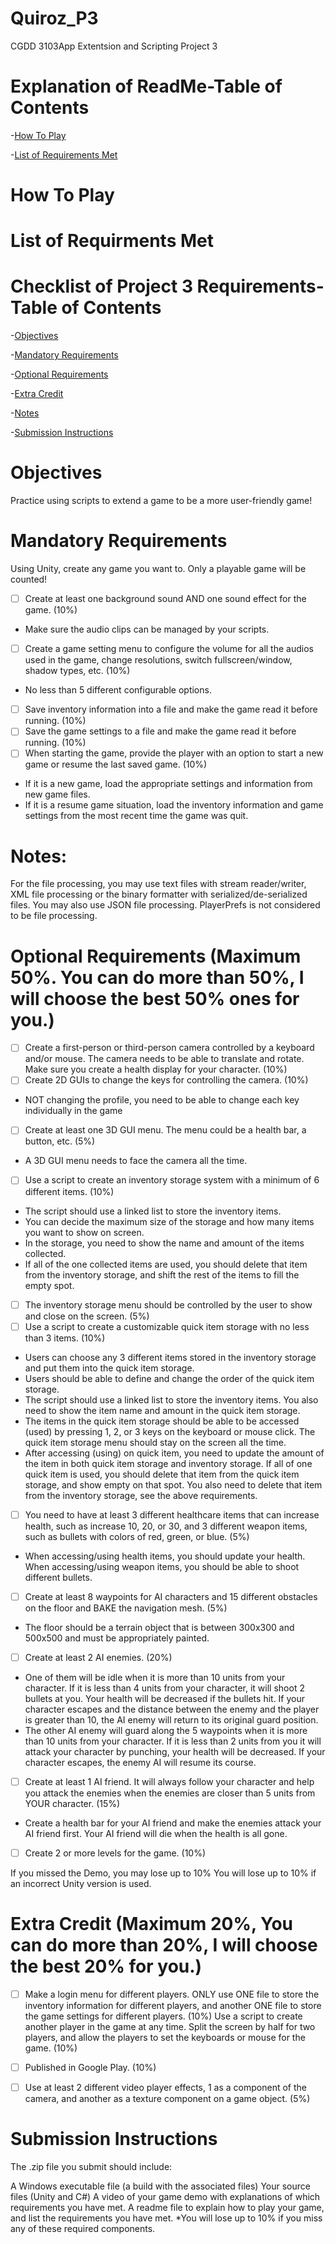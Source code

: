 # Quiroz_P3
CGDD 3103App Extentsion and Scripting Project 3

# Explanation of ReadMe-Table of Contents
-[How To Play](how-to-play)

-[List of Requirements Met](list-of-requirements-met)


# How To Play


# List of Requirments Met

# Checklist of Project 3 Requirements-Table of Contents
-[Objectives](#objectives)

-[Mandatory Requirements](mandatory-requirements)

-[Optional Requirements](optional-requirements)

-[Extra Credit](extra-credit)

-[Notes](notes)

-[Submission Instructions](submission-instructions)
 
 
# Objectives

Practice using scripts to extend a game to be a more user-friendly game!

# Mandatory Requirements

Using Unity, create any game you want to. Only a playable game will be counted!

- [ ] Create at least one background sound AND one sound effect for the game. (10%)
-  Make sure the audio clips can be managed by your scripts. 
- [ ] Create a game setting menu to configure the volume for all the audios used in the game, change resolutions, switch fullscreen/window, shadow types, etc. (10%)
-  No less than 5 different configurable options. 
- [ ] Save inventory information into a file and make the game read it before running. (10%)
- [ ] Save the game settings to a file and make the game read it before running. (10%)
- [ ] When starting the game, provide the player with an option to start a new game or resume the last saved game. (10%)
-  If it is a new game, load the appropriate settings and information from new game files.
- If it is a resume game situation, load the inventory information and game settings from the most recent time the game was quit. 

# Notes:

For the file processing, you may use text files with stream reader/writer, XML file processing or the binary formatter with serialized/de-serialized files. You may also use JSON file processing.  PlayerPrefs is not considered to be file processing. 

# Optional Requirements (Maximum 50%. You can do more than 50%, I will choose the best 50% ones for you.)

- [ ] Create a first-person or third-person camera controlled by a keyboard and/or mouse. The camera needs to be able to translate and rotate. Make sure you create a health display for your character. (10%)
- [ ] Create 2D GUIs to change the keys for controlling the camera. (10%)
- NOT changing the profile, you need to be able to change each key individually in the game 
- [ ] Create at least one 3D GUI menu. The menu could be a health bar, a button, etc. (5%)
- A 3D GUI menu needs to face the camera all the time. 
- [ ] Use a script to create an inventory storage system with a minimum of 6 different items. (10%)
- The script should use a linked list to store the inventory items.
- You can decide the maximum size of the storage and how many items you want to show on screen.
- In the storage, you need to show the name and amount of the items collected.
- If all of the one collected items are used, you should delete that item from the inventory storage, and shift the rest of the items to fill the empty spot. 
- [ ] The inventory storage menu should be controlled by the user to show and close on the screen. (5%)
- [ ] Use a script to create a customizable quick item storage with no less than 3 items. (10%)
- Users can choose any 3 different items stored in the inventory storage and put them into the quick item storage.
- Users should be able to define and change the order of the quick item storage.
- The script should use a linked list to store the inventory items. You also need to show the item name and amount in the quick item storage.
- The items in the quick item storage should be able to be accessed (used) by pressing 1, 2, or 3 keys on the keyboard or mouse click. The quick item storage menu should stay on the screen all the time.
- After accessing (using) on quick item, you need to update the amount of the item in both quick item storage and inventory storage. If all of one quick item is used, you should delete that item from the quick item storage, and show empty on that spot. You also need to delete that item from the inventory storage, see the above requirements. 
- [ ] You need to have at least 3 different healthcare items that can increase health, such as increase 10, 20, or 30, and 3 different weapon items, such as bullets with colors of red, green, or blue. (5%)
- When accessing/using health items, you should update your health. When accessing/using weapon items, you should be able to shoot different bullets. 
- [ ] Create at least 8 waypoints for AI characters and 15 different obstacles on the floor and BAKE the navigation mesh. (5%)
- The floor should be a terrain object that is between 300x300 and 500x500 and must be appropriately painted. 
- [ ] Create at least 2 AI enemies. (20%)
- One of them will be idle when it is more than 10 units from your character. If it is less than 4 units from your character, it will shoot 2 bullets at you. Your health will be decreased if the bullets hit. If your character escapes and the distance between the enemy and the player is greater than 10, the AI enemy will return to its original guard position.
- The other AI enemy will guard along the 5 waypoints when it is more than 10 units from your character. If it is less than 2 units from you it will attack your character by punching, your health will be decreased. If your character escapes, the enemy AI will resume its course.  
- [ ] Create at least 1 AI friend. It will always follow your character and help you attack the enemies when the enemies are closer than 5 units from YOUR character. (15%)
- Create a health bar for your AI friend and make the enemies attack your AI friend first. Your AI friend will die when the health is all gone. 
- [ ] Create 2 or more levels for the game. (10%)

If you missed the Demo, you may lose up to 10%
You will lose up to 10% if an incorrect Unity version is used.


# Extra Credit (Maximum 20%, You can do more than 20%, I will choose the best 20% for you.)

- [ ] Make a login menu for different players. ONLY use ONE file to store the inventory information for different players, and another ONE file to store the game settings for different players. (10%)
Use a script to create another player in the game at any time. Split the screen by half for two players, and allow the players to set the keyboards or mouse for the game. (10%)
- [ ] Published in Google Play. (10%)
- [ ] Use at least 2 different video player effects, 1 as a component of the camera, and another as a texture component on a game object.  (5%)


# Submission Instructions

The .zip file you submit should include:

  A Windows executable file (a build with the associated files)
  Your source files (Unity and C#)
  A video of your game demo with explanations of which requirements you have met.
  A readme file to explain how to play your game, and list the requirements you have met.
  *You will lose up to 10% if you miss any of these required components.
